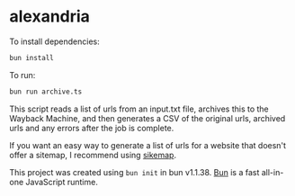 # alexandria

To install dependencies:

```bash
bun install
```

To run:

```bash
bun run archive.ts
```

This script reads a list of urls from an input.txt file, archives this to the Wayback Machine, and then generates a CSV of the original urls, archived urls and any errors after the job is complete.

If you want an easy way to generate a list of urls for a website that doesn't offer a sitemap, I recommend using [sikemap](https://www.npmjs.com/package/sikemap).

This project was created using `bun init` in bun v1.1.38. [Bun](https://bun.sh) is a fast all-in-one JavaScript runtime.
